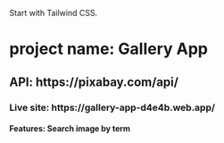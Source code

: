 Start with Tailwind CSS.

<h1>project name: Gallery App</h1>
<h2>API: https://pixabay.com/api/</h2>
<h3>Live site: https://gallery-app-d4e4b.web.app/</h3>
<h4>
Features: Search image by term </h4>
